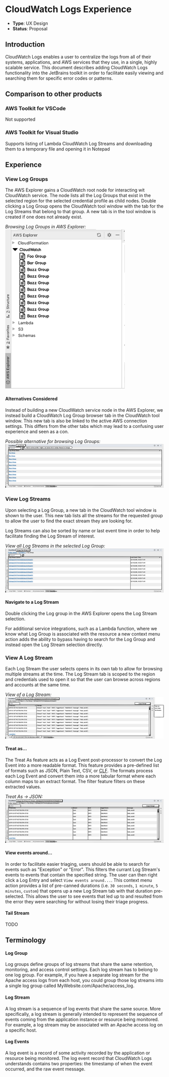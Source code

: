 # CloudWatch Logs Experience

* **Type**: UX Design
* **Status**: Proposal

## Introduction
CloudWatch Logs enables a user to centralize the logs from all of their systems, applications, and AWS services that they use, in a single, highly scalable service. This document describes adding CloudWatch Logs functionality into the JetBrains toolkit in order to facilitate easily viewing and searching them for specific error codes or patterns.

## Comparison to other products

### AWS Toolkit for VSCode  
Not supported

### AWS Toolkit for Visual Studio  
Supports listing of Lambda CloudWatch Log Streams and downloading them to a temporary file and opening it in Notepad

## Experience

### View Log Groups
The AWS Explorer gains a CloudWatch root node for interacting wit CloudWatch service. The node lists all the Log Groups that exist in the selected region for the selected credential profile as child nodes. Double clicking a Log Group opens the CloudWatch tool window with the tab for the Log Streams that belong to that group. A new tab is in the tool window is created if one does not already exist.

*Browsing Log Groups in AWS Explorer:*<br />
![BROWSE_LOG_GROUP]

#### Alternatives Considered
Instead of building a new CloudWatch service node in the AWS Explorer, we instead build a CloudWatch Log Group browser tab in the CloudWatch tool window. This new tab is also be linked to the active AWS connection settings. This differs from the other tabs which may lead to a confusing user experience and seen as a con.

*Possible alternative for browsing Log Groups:*<br />
![ALT_BROWSE_LOG_GROUP]

### View Log Streams
Upon selecting a Log Group, a new tab in the CloudWatch tool window is shown to the user. This new tab lists all the streams for the requested group to allow the user to find the exact stream they are looking for.

Log Streams can also be sorted by name or last event time in order to help facilitate finding the Log Stream of interest.

*View all Log Streams in the selected Log Group:*<br />
![BROWSE_LOG_STREAMS]

#### Navigate to a Log Stream
Double clicking the Log group in the AWS Explorer opens the Log Stream selection. 

For additional service integrations, such as a Lambda function, where we know what Log Group is associated with the resource a new context menu action adds the ability to bypass having to search for the Log Group and instead open the Log Stream selection directly.

### View A Log Stream
Each Log Stream the user selects opens in its own tab to allow for browsing multiple streams at the time. The Log Stream tab is scoped to the region and credentials used to open it so that the user can browse across regions and accounts at the same time.

*View of a Log Stream:*<br />
![VIEW_LOG_STREAM]

#### Treat as...
The Treat As feature acts as a Log Event post-processor to convert the Log Event into a more readable format. This feature provides a pre-defined list of formats such as JSON, Plain Text, CSV, or [CLF](https://httpd.apache.org/docs/1.3/logs.html#common). The formats process each Log Event and convert them into a more tabular format where each column maps to an extract format. The filter feature filters on these extracted values.

*Treat As -> JSON:*<br />
![VIEW_LOG_STREAM_JSON]

#### View events around...
In order to facilitate easier triaging, users should be able to search for events such as "Exception" or "Error". This filters the currant Log Stream's events to events that contain the specified string. The user can then right click a Log Entry and select `View events around...`. This context menu action provides a list of pre-canned durations (i.e. `30 seconds`, `1 minute`, `5 minutes`, `custom`) that opens up a new Log Stream tab with that duration pre-selected. This allows the user to see events that led up to and resulted from the error they were searching for without losing their triage progress.

#### Tail Stream
TODO

## Terminology

#### Log Group
Log groups define groups of log streams that share the same retention, monitoring, and access control settings. Each log stream has to belong to one log group. For example, if you have a separate log stream for the Apache access logs from each host, you could group those log streams into a single log group called MyWebsite.com/Apache/access_log.

#### Log Stream
A log stream is a sequence of log events that share the same source. More specifically, a log stream is generally intended to represent the sequence of events coming from the application instance or resource being monitored. For example, a log stream may be associated with an Apache access log on a specific host. 

#### Log Events
A log event is a record of some activity recorded by the application or resource being monitored. The log event record that CloudWatch Logs understands contains two properties: the timestamp of when the event occurred, and the raw event message.

[BROWSE_LOG_GROUP]: images/explorerLogGroups.png
[ALT_BROWSE_LOG_GROUP]: images/toolWindowLogGroup.png
[BROWSE_LOG_STREAMS]: images/toolWindowLogStreams.png
[VIEW_LOG_STREAM]: images/viewLogStream.png
[VIEW_LOG_STREAM_JSON]: images/viewLogStreamJson.png
